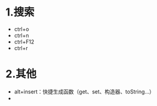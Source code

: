 # 1.搜索
- ctrl+o
- ctrl+n
- ctrl+F12
- ctrl+r


# 2.其他
- alt+insert：快捷生成函数（get、set、构造器、toString...）
- 
